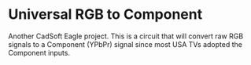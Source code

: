 # Universal RGB to Component
 
Another CadSoft Eagle project.  This is a circuit that will convert raw RGB signals to a Component (YPbPr) signal since most USA TVs adopted the Component inputs.